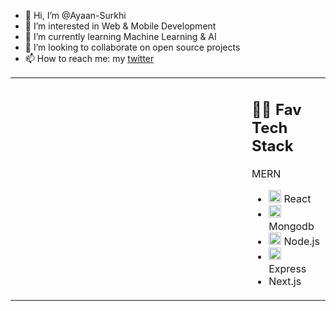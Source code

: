 - 👋 Hi, I’m @Ayaan-Surkhi
- 👀 I’m interested in Web & Mobile Development
- 🌱 I’m currently learning Machine Learning & AI
- 💞️ I’m looking to collaborate on open source projects
- 📫 How to reach me: my [twitter](https://twitter.com/AyaanSurkhi)

<table><tr><td valign="top" width="75%">

</td><td valign="top" width="25%">

## 🧑‍💻 Fav Tech Stack

MERN
- <img src="https://cdn.jsdelivr.net/gh/devicons/devicon/icons/react/react-original.svg" width='20px' height='20px'/> React
- <img src="https://cdn.jsdelivr.net/gh/devicons/devicon/icons/mongodb/mongodb-original.svg" width='20px' height='20px'/> Mongodb 
- <img src="https://cdn.jsdelivr.net/gh/devicons/devicon/icons/nodejs/nodejs-original.svg" width='20px' height='20px'/> Node.js
- <img src="https://expressjs.com/images/express-facebook-share.png" width='20px' height='20px'> Express
- Next.js
</tr></tr></table> 
<!---
Ayaan-Surkhi/Ayaan-Surkhi is a ✨ special ✨ repository because its `README.md` (this file) appears on your GitHub profile.
You can click the Preview link to take a look at your changes.
--->
